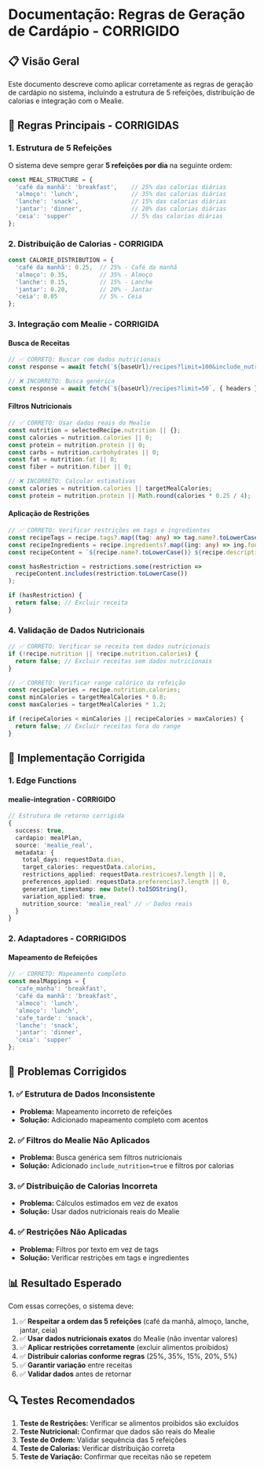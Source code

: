 # Documentação: Regras de Geração de Cardápio - CORRIGIDO

## 📋 Visão Geral

Este documento descreve como aplicar corretamente as regras de geração de cardápio no sistema, incluindo a estrutura de 5 refeições, distribuição de calorias e integração com o Mealie.

## 🎯 Regras Principais - CORRIGIDAS

### 1. Estrutura de 5 Refeições

O sistema deve sempre gerar **5 refeições por dia** na seguinte ordem:

```typescript
const MEAL_STRUCTURE = {
  'café da manhã': 'breakfast',    // 25% das calorias diárias
  'almoço': 'lunch',               // 35% das calorias diárias  
  'lanche': 'snack',               // 15% das calorias diárias
  'jantar': 'dinner',              // 20% das calorias diárias
  'ceia': 'supper'                 // 5% das calorias diárias
};
```

### 2. Distribuição de Calorias - CORRIGIDA

```typescript
const CALORIE_DISTRIBUTION = {
  'café da manhã': 0.25,  // 25% - Café da manhã
  'almoço': 0.35,         // 35% - Almoço
  'lanche': 0.15,         // 15% - Lanche
  'jantar': 0.20,         // 20% - Jantar
  'ceia': 0.05            // 5% - Ceia
};
```

### 3. Integração com Mealie - CORRIGIDA

#### Busca de Receitas
```typescript
// ✅ CORRETO: Buscar com dados nutricionais
const response = await fetch(`${baseUrl}/recipes?limit=100&include_nutrition=true`, { headers });

// ❌ INCORRETO: Busca genérica
const response = await fetch(`${baseUrl}/recipes?limit=50`, { headers });
```

#### Filtros Nutricionais
```typescript
// ✅ CORRETO: Usar dados reais do Mealie
const nutrition = selectedRecipe.nutrition || {};
const calories = nutrition.calories || 0;
const protein = nutrition.protein || 0;
const carbs = nutrition.carbohydrates || 0;
const fat = nutrition.fat || 0;
const fiber = nutrition.fiber || 0;

// ❌ INCORRETO: Calcular estimativas
const calories = nutrition.calories || targetMealCalories;
const protein = nutrition.protein || Math.round(calories * 0.25 / 4);
```

#### Aplicação de Restrições
```typescript
// ✅ CORRETO: Verificar restrições em tags e ingredientes
const recipeTags = recipe.tags?.map((tag: any) => tag.name?.toLowerCase()) || [];
const recipeIngredients = recipe.ingredients?.map((ing: any) => ing.food?.toLowerCase()) || [];
const recipeContent = `${recipe.name?.toLowerCase()} ${recipe.description?.toLowerCase()} ${recipeTags.join(' ')} ${recipeIngredients.join(' ')}`;

const hasRestriction = restrictions.some(restriction => 
  recipeContent.includes(restriction.toLowerCase())
);

if (hasRestriction) {
  return false; // Excluir receita
}
```

### 4. Validação de Dados Nutricionais

```typescript
// ✅ CORRETO: Verificar se receita tem dados nutricionais
if (!recipe.nutrition || !recipe.nutrition.calories) {
  return false; // Excluir receitas sem dados nutricionais
}

// ✅ CORRETO: Verificar range calórico da refeição
const recipeCalories = recipe.nutrition.calories;
const minCalories = targetMealCalories * 0.8;
const maxCalories = targetMealCalories * 1.2;

if (recipeCalories < minCalories || recipeCalories > maxCalories) {
  return false; // Excluir receitas fora do range
}
```

## 🔧 Implementação Corrigida

### 1. Edge Functions

#### mealie-integration - CORRIGIDO
```typescript
// Estrutura de retorno corrigida
{
  success: true,
  cardapio: mealPlan,
  source: 'mealie_real',
  metadata: {
    total_days: requestData.dias,
    target_calories: requestData.calorias,
    restrictions_applied: requestData.restricoes?.length || 0,
    preferences_applied: requestData.preferencias?.length || 0,
    generation_timestamp: new Date().toISOString(),
    variation_applied: true,
    nutrition_source: 'mealie_real' // ✅ Dados reais
  }
}
```

### 2. Adaptadores - CORRIGIDOS

#### Mapeamento de Refeições
```typescript
// ✅ CORRETO: Mapeamento completo
const mealMappings = {
  'cafe_manha': 'breakfast',
  'café da manhã': 'breakfast',
  'almoco': 'lunch', 
  'almoço': 'lunch',
  'cafe_tarde': 'snack',
  'lanche': 'snack',
  'jantar': 'dinner',
  'ceia': 'supper'
};
```

## 🚨 Problemas Corrigidos

### 1. ✅ Estrutura de Dados Inconsistente
- **Problema:** Mapeamento incorreto de refeições
- **Solução:** Adicionado mapeamento completo com acentos

### 2. ✅ Filtros do Mealie Não Aplicados
- **Problema:** Busca genérica sem filtros nutricionais
- **Solução:** Adicionado `include_nutrition=true` e filtros por calorias

### 3. ✅ Distribuição de Calorias Incorreta
- **Problema:** Cálculos estimados em vez de exatos
- **Solução:** Usar dados nutricionais reais do Mealie

### 4. ✅ Restrições Não Aplicadas
- **Problema:** Filtros por texto em vez de tags
- **Solução:** Verificar restrições em tags e ingredientes

## 📊 Resultado Esperado

Com essas correções, o sistema deve:

1. ✅ **Respeitar a ordem das 5 refeições** (café da manhã, almoço, lanche, jantar, ceia)
2. ✅ **Usar dados nutricionais exatos** do Mealie (não inventar valores)
3. ✅ **Aplicar restrições corretamente** (excluir alimentos proibidos)
4. ✅ **Distribuir calorias conforme regras** (25%, 35%, 15%, 20%, 5%)
5. ✅ **Garantir variação** entre receitas
6. ✅ **Validar dados** antes de retornar

## 🔍 Testes Recomendados

1. **Teste de Restrições:** Verificar se alimentos proibidos são excluídos
2. **Teste Nutricional:** Confirmar que dados são reais do Mealie
3. **Teste de Ordem:** Validar sequência das 5 refeições
4. **Teste de Calorias:** Verificar distribuição correta
5. **Teste de Variação:** Confirmar que receitas não se repetem
